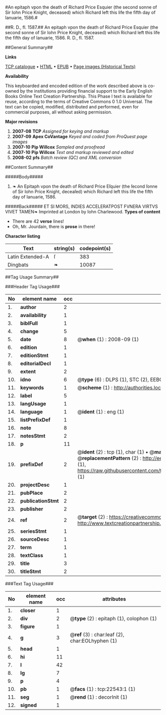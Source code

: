 #An epitaph vpon the death of Richard Price Esquier (the second sonne of Sir Iohn Price Knight, deceased) which Richard left this life the fifth day of Ianuarie, 1586.#

##R. D., fl. 1587.##
An epitaph vpon the death of Richard Price Esquier (the second sonne of Sir Iohn Price Knight, deceased) which Richard left this life the fifth day of Ianuarie, 1586.
R. D., fl. 1587.

##General Summary##

**Links**

[TCP catalogue](http://www.ota.ox.ac.uk/tcp/)  • 
[HTML](http://tei.it.ox.ac.uk/tcp/Texts-HTML/free/A19/A19751.html)  • 
[EPUB](http://tei.it.ox.ac.uk/tcp/Texts-EPUB/free/A19/A19751.epub) • 
[Page images (Historical Texts)](https://data.historicaltexts.jisc.ac.uk/view?pubId=eebo-99856901e&pageId=eebo-99856901e-22543-1)

**Availability**

This keyboarded and encoded edition of the
	       work described above is co-owned by the institutions
	       providing financial support to the Early English Books
	       Online Text Creation Partnership. This Phase I text is
	       available for reuse, according to the terms of Creative
	       Commons 0 1.0 Universal. The text can be copied,
	       modified, distributed and performed, even for
	       commercial purposes, all without asking permission.

**Major revisions**

1. __2007-08__ __TCP__ *Assigned for keying and markup*
1. __2007-09__ __Apex CoVantage__ *Keyed and coded from ProQuest page images*
1. __2007-10__ __Pip Willcox__ *Sampled and proofread*
1. __2007-10__ __Pip Willcox__ *Text and markup reviewed and edited*
1. __2008-02__ __pfs__ *Batch review (QC) and XML conversion*

##Content Summary##

#####Body#####

1. ❧ An Epitaph vpon the death of Richard Price Eſquier (the ſecond ſonne of Sir Iohn Price Knight, deceaſed) which Richard left this life the fifth day of Ianuarie, 1586.

#####Back#####
ET SI MORS, INDIES ACCELERATPOST FVNERA VIRTVS VIVET TAMEN❧ Imprinted at London by Iohn Charlewood.
**Types of content**

  * There are 42 **verse** lines!
  * Oh, Mr. Jourdain, there is **prose** in there!

**Character listing**


|Text|string(s)|codepoint(s)|
|---|---|---|
|Latin Extended-A|ſ|383|
|Dingbats|❧|10087|

##Tag Usage Summary##

###Header Tag Usage###

|No|element name|occ|attributes|
|---|---|---|---|
|1.|__author__|2||
|2.|__availability__|1||
|3.|__biblFull__|1||
|4.|__change__|5||
|5.|__date__|8| @__when__ (1) : 2008-09 (1)|
|6.|__edition__|1||
|7.|__editionStmt__|1||
|8.|__editorialDecl__|1||
|9.|__extent__|2||
|10.|__idno__|6| @__type__ (6) : DLPS (1), STC (2), EEBO-CITATION (1), PROQUEST (1), VID (1)|
|11.|__keywords__|1| @__scheme__ (1) : http://authorities.loc.gov/ (1)|
|12.|__label__|5||
|13.|__langUsage__|1||
|14.|__language__|1| @__ident__ (1) : eng (1)|
|15.|__listPrefixDef__|1||
|16.|__note__|8||
|17.|__notesStmt__|2||
|18.|__p__|11||
|19.|__prefixDef__|2| @__ident__ (2) : tcp (1), char (1)  •  @__matchPattern__ (2) : ([0-9\-]+):([0-9IVX]+) (1), (.+) (1)  •  @__replacementPattern__ (2) : http://eebo.chadwyck.com/downloadtiff?vid=$1&page=$2 (1), https://raw.githubusercontent.com/textcreationpartnership/Texts/master/tcpchars.xml#$1 (1)|
|20.|__projectDesc__|1||
|21.|__pubPlace__|2||
|22.|__publicationStmt__|2||
|23.|__publisher__|2||
|24.|__ref__|2| @__target__ (2) : https://creativecommons.org/publicdomain/zero/1.0/ (1), http://www.textcreationpartnership.org/docs/. (1)|
|25.|__seriesStmt__|1||
|26.|__sourceDesc__|1||
|27.|__term__|1||
|28.|__textClass__|1||
|29.|__title__|3||
|30.|__titleStmt__|2||


###Text Tag Usage###

|No|element name|occ|attributes|
|---|---|---|---|
|1.|__closer__|1||
|2.|__div__|2| @__type__ (2) : epitaph (1), colophon (1)|
|3.|__figure__|1||
|4.|__g__|3| @__ref__ (3) : char:leaf (2), char:EOLhyphen (1)|
|5.|__head__|1||
|6.|__hi__|11||
|7.|__l__|42||
|8.|__lg__|7||
|9.|__p__|4||
|10.|__pb__|1| @__facs__ (1) : tcp:22543:1 (1)|
|11.|__seg__|1| @__rend__ (1) : decorInit (1)|
|12.|__signed__|1||
